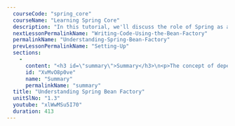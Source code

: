 ```yaml
---
  courseCode: "spring_core"
  courseName: "Learning Spring Core"
  description: "In this tutorial, we'll discuss the role of Spring as a bean container. We'll also have a quick discussion on the Factory pattern, and I'll introduce you to the Spring Bean Factory object."
  nextLessonPermalinkName: "Writing-Code-Using-the-Bean-Factory"
  permalinkName: "Understanding-Spring-Bean-Factory"
  prevLessonPermalinkName: "Setting-Up"
  sections: 
    - 
      content: "<h3 id=\"summary\">Summary</h3>\n<p>The concept of dependency injection that Spring is so popular for is possible because Spring behaves as a container of beans.</p>\n<p>You can have instances of your objects in the Spring container, which means that Spring handles the instantiation and the life cycle of the beans.</p>\n<p>Spring creates all instances of the objects you need. It also has references to all the objects. This is different from creating an instance yourself by using <code>new()</code>. This is what&#39;s called a <em>Factory pattern</em>.</p>\n<p>In the factory pattern, there exists an object that behaves as the <em>object factory</em>. Basically, whenever you need an instance of any object, you don&#39;t create the instance yourself. Instead, you call a method of this <em>factory</em> instance, and that method returns the instance you need. This <em>factory</em> might read from a configuration file, which acts as a blueprint, containing guidelines on how to create the object.</p>\n<p>Spring has objects of type <code>BeanFactory</code> which behave like an object factory. You specify object blueprints in a configuration file, an XML file, and supply it to the <code>BeanFactory</code>. Then when you need an instance of any object, you ask the <code>BeanFactory</code> for it. It then refers the XML file and constructs the bean as specified. This bean, which is now a <em>Spring bean</em> since it has been created by the Spring container, is then returned to whoever asked for it.</p>\n<p>In the next tutorial, we&#39;ll write code that implements this flow.</p>\n"
      id: "XvMvO8p0ve"
      name: "Summary"
      permalinkName: "summary"
  title: "Understanding Spring Bean Factory"
  unitSlNo: "1.3"
  youtube: "xlWwMSu5I70"
  duration: 413
---
```

